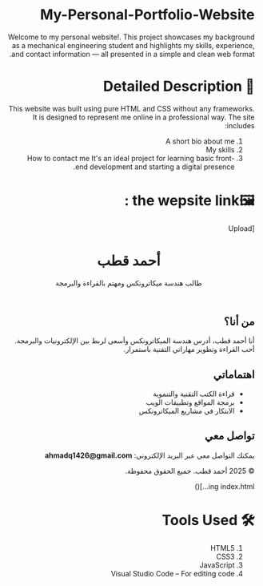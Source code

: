 # My-Personal-Portfolio-Website
Welcome to my personal website!.
This project showcases my background as a mechanical engineering student and highlights my skills, experience, and contact information — all presented in a simple and clean web format.

# 📌 Detailed Description
This website was built using pure HTML and CSS without any frameworks.
It is designed to represent me online in a professional way. The site includes:

1. A short bio about me
2. My skills
3. How to contact me
It's an ideal project for learning basic front-end development and starting a digital presence.

# 🖼️the wepsite link :
[Upload<!DOCTYPE html>
<html lang="ar" dir="rtl">
<head>
  <meta charset="UTF-8">
  <meta name="viewport" content="width=device-width, initial-scale=1">
  <title>أحمد قطب | الصفحة الشخصية</title>
  <link rel="stylesheet" href="style.css">
</head>
<body>
  <header class="main-header">
    <div class="container">
      <h1>أحمد قطب</h1>
      <p>طالب هندسة ميكاترونكس ومهتم بالقراءة والبرمجة</p>
    </div>
  </header>

  <section class="about section" id="about">
    <div class="container">
      <h2>من أنا؟</h2>
      <p>أنا أحمد قطب، أدرس هندسة الميكاترونكس وأسعى لربط بين الإلكترونيات والبرمجة. أحب القراءة وتطوير مهاراتي التقنية باستمرار.</p>
    </div>
  </section>

  <section class="interests section" id="interests">
    <div class="container">
      <h2>اهتماماتي</h2>
      <ul>
        <li>قراءة الكتب التقنية والتنموية</li>
        <li>برمجة المواقع وتطبيقات الويب</li>
        <li>الابتكار في مشاريع الميكاترونكس</li>
      </ul>
    </div>
  </section>

  <section class="contact section" id="contact">
    <div class="container">
      <h2>تواصل معي</h2>
      <p>يمكنك التواصل معي عبر البريد الإلكتروني: <strong>ahmadq1426@gmail.com</strong></p>
    </div>
  </section>

  <footer>
    <p>© 2025 أحمد قطب. جميع الحقوق محفوظة.</p>
  </footer>

  <script src="script.js"></script>
</body>
</html>
ing index.html…]()


# 🛠️ Tools Used
 1. HTML5
 2. CSS3
 3. JavaScript
 4. Visual Studio Code – For editing code

